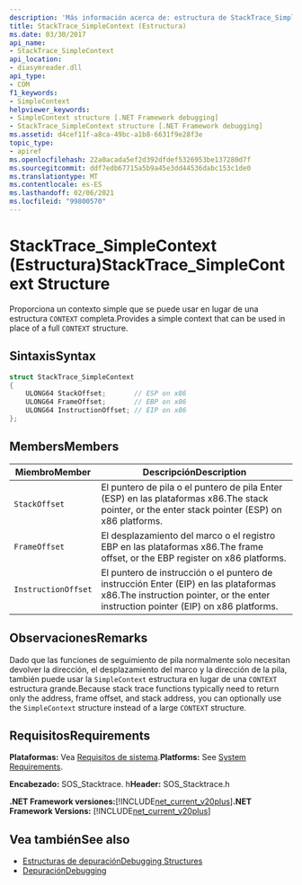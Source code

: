 ```yaml
---
description: 'Más información acerca de: estructura de StackTrace_SimpleContext'
title: StackTrace_SimpleContext (Estructura)
ms.date: 03/30/2017
api_name:
- StackTrace_SimpleContext
api_location:
- diasymreader.dll
api_type:
- COM
f1_keywords:
- SimpleContext
helpviewer_keywords:
- SimpleContext structure [.NET Framework debugging]
- StackTrace_SimpleContext structure [.NET Framework debugging]
ms.assetid: d4cef11f-a8ca-49bc-a1b8-6631f9e28f3e
topic_type:
- apiref
ms.openlocfilehash: 22a0acada5ef2d392dfdef5326953be137280d7f
ms.sourcegitcommit: ddf7edb67715a5b9a45e3dd44536dabc153c1de0
ms.translationtype: MT
ms.contentlocale: es-ES
ms.lasthandoff: 02/06/2021
ms.locfileid: "99800570"
---
```

# <a name="stacktrace_simplecontext-structure"></a><span data-ttu-id="945cd-103">StackTrace_SimpleContext (Estructura)</span><span class="sxs-lookup"><span data-stu-id="945cd-103">StackTrace_SimpleContext Structure</span></span>

<span data-ttu-id="945cd-104">Proporciona un contexto simple que se puede usar en lugar de una estructura `CONTEXT` completa.</span><span class="sxs-lookup"><span data-stu-id="945cd-104">Provides a simple context that can be used in place of a full `CONTEXT` structure.</span></span>  
  
## <a name="syntax"></a><span data-ttu-id="945cd-105">Sintaxis</span><span class="sxs-lookup"><span data-stu-id="945cd-105">Syntax</span></span>  
  
```cpp  
struct StackTrace_SimpleContext  
{  
    ULONG64 StackOffset;       // ESP on x86  
    ULONG64 FrameOffset;       // EBP on x86  
    ULONG64 InstructionOffset; // EIP on x86  
};  
```  
  
## <a name="members"></a><span data-ttu-id="945cd-106">Members</span><span class="sxs-lookup"><span data-stu-id="945cd-106">Members</span></span>  
  
|<span data-ttu-id="945cd-107">Miembro</span><span class="sxs-lookup"><span data-stu-id="945cd-107">Member</span></span>|<span data-ttu-id="945cd-108">Descripción</span><span class="sxs-lookup"><span data-stu-id="945cd-108">Description</span></span>|  
|------------|-----------------|  
|`StackOffset`|<span data-ttu-id="945cd-109">El puntero de pila o el puntero de pila Enter (ESP) en las plataformas x86.</span><span class="sxs-lookup"><span data-stu-id="945cd-109">The stack pointer, or the enter stack pointer (ESP) on x86 platforms.</span></span>|  
|`FrameOffset`|<span data-ttu-id="945cd-110">El desplazamiento del marco o el registro EBP en las plataformas x86.</span><span class="sxs-lookup"><span data-stu-id="945cd-110">The frame offset, or the EBP register on x86 platforms.</span></span>|  
|`InstructionOffset`|<span data-ttu-id="945cd-111">El puntero de instrucción o el puntero de instrucción Enter (EIP) en las plataformas x86.</span><span class="sxs-lookup"><span data-stu-id="945cd-111">The instruction pointer, or the enter instruction pointer (EIP) on x86 platforms.</span></span>|  
  
## <a name="remarks"></a><span data-ttu-id="945cd-112">Observaciones</span><span class="sxs-lookup"><span data-stu-id="945cd-112">Remarks</span></span>  

 <span data-ttu-id="945cd-113">Dado que las funciones de seguimiento de pila normalmente solo necesitan devolver la dirección, el desplazamiento del marco y la dirección de la pila, también puede usar la `SimpleContext` estructura en lugar de una `CONTEXT` estructura grande.</span><span class="sxs-lookup"><span data-stu-id="945cd-113">Because stack trace functions typically need to return only the address, frame offset, and stack address, you can optionally use the `SimpleContext` structure instead of a large `CONTEXT` structure.</span></span>  
  
## <a name="requirements"></a><span data-ttu-id="945cd-114">Requisitos</span><span class="sxs-lookup"><span data-stu-id="945cd-114">Requirements</span></span>  

 <span data-ttu-id="945cd-115">**Plataformas:** Vea [Requisitos de sistema](../../get-started/system-requirements.md).</span><span class="sxs-lookup"><span data-stu-id="945cd-115">**Platforms:** See [System Requirements](../../get-started/system-requirements.md).</span></span>  
  
 <span data-ttu-id="945cd-116">**Encabezado:** SOS_Stacktrace. h</span><span class="sxs-lookup"><span data-stu-id="945cd-116">**Header:** SOS_Stacktrace.h</span></span>  
  
 <span data-ttu-id="945cd-117">**.NET Framework versiones:**[!INCLUDE[net_current_v20plus](../../../../includes/net-current-v20plus-md.md)]</span><span class="sxs-lookup"><span data-stu-id="945cd-117">**.NET Framework Versions:** [!INCLUDE[net_current_v20plus](../../../../includes/net-current-v20plus-md.md)]</span></span>  
  
## <a name="see-also"></a><span data-ttu-id="945cd-118">Vea también</span><span class="sxs-lookup"><span data-stu-id="945cd-118">See also</span></span>

- [<span data-ttu-id="945cd-119">Estructuras de depuración</span><span class="sxs-lookup"><span data-stu-id="945cd-119">Debugging Structures</span></span>](debugging-structures.md)
- [<span data-ttu-id="945cd-120">Depuración</span><span class="sxs-lookup"><span data-stu-id="945cd-120">Debugging</span></span>](index.md)
